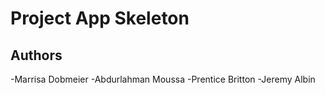 # Project App Skeleton

## Authors

-Marrisa Dobmeier
-Abdurlahman Moussa
-Prentice Britton
-Jeremy Albin